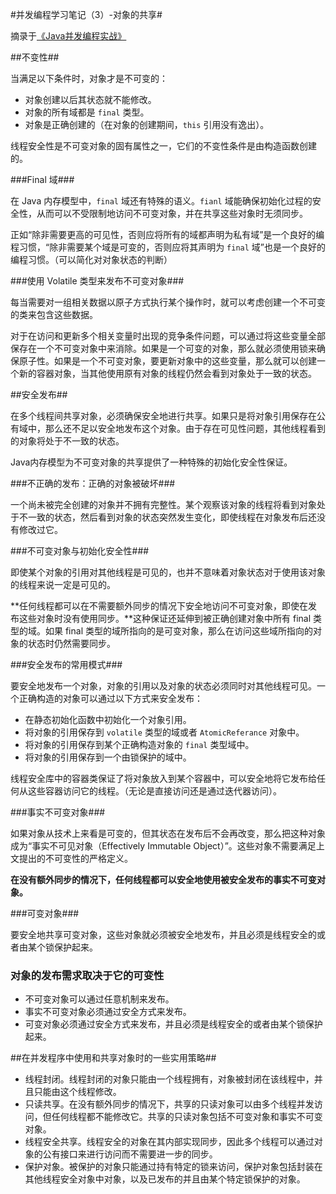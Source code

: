 #并发编程学习笔记（3）-对象的共享#

摘录于[《Java并发编程实战》](http://book.douban.com/subject/10484692/)

##不变性##

当满足以下条件时，对象才是不可变的：
* 对象创建以后其状态就不能修改。
* 对象的所有域都是 `final` 类型。
* 对象是正确创建的（在对象的创建期间，`this` 引用没有逸出）。

线程安全性是不可变对象的固有属性之一，它们的不变性条件是由构造函数创建的。

###Final 域###

在 Java 内存模型中，`final` 域还有特殊的语义。`fianl` 域能确保初始化过程的安全性，从而可以不受限制地访问不可变对象，并在共享这些对象时无须同步。

正如“除非需要更高的可见性，否则应将所有的域都声明为私有域”是一个良好的编程习惯，“除非需要某个域是可变的，否则应将其声明为 `final` 域”也是一个良好的编程习惯。（可以简化对对象状态的判断）

###使用 Volatile 类型来发布不可变对象###

每当需要对一组相关数据以原子方式执行某个操作时，就可以考虑创建一个不可变的类来包含这些数据。

对于在访问和更新多个相关变量时出现的竞争条件问题，可以通过将这些变量全部保存在一个不可变对象中来消除。如果是一个可变的对象，那么就必须使用锁来确保原子性。如果是一个不可变对象，要更新对象中的这些变量，那么就可以创建一个新的容器对象，当其他使用原有对象的线程仍然会看到对象处于一致的状态。

##安全发布##

在多个线程间共享对象，必须确保安全地进行共享。如果只是将对象引用保存在公有域中，那么还不足以安全地发布这个对象。由于存在可见性问题，其他线程看到的对象将处于不一致的状态。

Java内存模型为不可变对象的共享提供了一种特殊的初始化安全性保证。

###不正确的发布：正确的对象被破坏###

一个尚未被完全创建的对象并不拥有完整性。某个观察该对象的线程将看到对象处于不一致的状态，然后看到对象的状态突然发生变化，即使线程在对象发布后还没有修改过它。

###不可变对象与初始化安全性###

即使某个对象的引用对其他线程是可见的，也并不意味着对象状态对于使用该对象的线程来说一定是可见的。

**任何线程都可以在不需要额外同步的情况下安全地访问不可变对象，即使在发布这些对象时没有使用同步。**这种保证还延伸到被正确创建对象中所有 final 类型的域。如果 final 类型的域所指向的是可变对象，那么在访问这些域所指向的对象的状态时仍然需要同步。

###安全发布的常用模式###

要安全地发布一个对象，对象的引用以及对象的状态必须同时对其他线程可见。一个正确构造的对象可以通过以下方式来安全发布：

* 在静态初始化函数中初始化一个对象引用。
* 将对象的引用保存到 `volatile` 类型的域或者 `AtomicReferance` 对象中。
* 将对象的引用保存到某个正确构造对象的 `final` 类型域中。
* 将对象的引用保存到一个由锁保护的域中。

线程安全库中的容器类保证了将对象放入到某个容器中，可以安全地将它发布给任何从这些容器访问它的线程。（无论是直接访问还是通过迭代器访问）。

###事实不可变对象###

如果对象从技术上来看是可变的，但其状态在发布后不会再改变，那么把这种对象成为“事实不可见对象（Effectively Immutable Object）”。这些对象不需要满足上文提出的不可变性的严格定义。

**在没有额外同步的情况下，任何线程都可以安全地使用被安全发布的事实不可变对象。**

###可变对象###

要安全地共享可变对象，这些对象就必须被安全地发布，并且必须是线程安全的或者由某个锁保护起来。

### 对象的发布需求取决于它的可变性 ###

* 不可变对象可以通过任意机制来发布。
* 事实不可变对象必须通过安全方式来发布。
* 可变对象必须通过安全方式来发布，并且必须是线程安全的或者由某个锁保护起来。

##在并发程序中使用和共享对象时的一些实用策略##

* 线程封闭。线程封闭的对象只能由一个线程拥有，对象被封闭在该线程中，并且只能由这个线程修改。
* 只读共享。在没有额外同步的情况下，共享的只读对象可以由多个线程并发访问，但任何线程都不能修改它。共享的只读对象包括不可变对象和事实不可变对象。
* 线程安全共享。线程安全的对象在其内部实现同步，因此多个线程可以通过对象的公有接口来进行访问而不需要进一步的同步。
* 保护对象。被保护的对象只能通过持有特定的锁来访问，保护对象包括封装在其他线程安全对象中对象，以及已发布的并且由某个特定锁保护的对象。